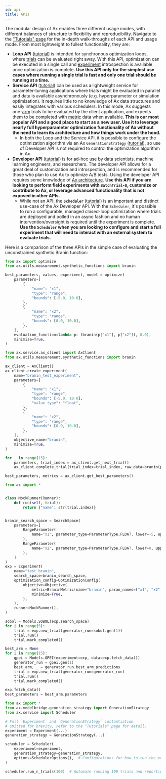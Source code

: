 ```yaml
---
id: api
title: APIs
---
```

The modular design of Ax enables three different usage modes, with different balances of structure to flexibility and reproducibility. Navigate to the ["Tutorials" page](/tutorials) for the in-depth walk-throughs of each API and usage mode. From most lightweight to fullest functionality, they are:
  - **Loop API** ([tutorial](/tutorials/gpei_hartmann_loop.html)) is intended for synchronous optimization loops, where [trials](glossary.md#trial) can be evaluated right away. With this API, optimization can be executed in a single call and [experiment](glossary.md#experiment) introspection is available once optimization is complete. **Use this API only for the simplest use cases where running a single trial is fast and only one trial should be running at a time.**
  - **Service API** ([tutorial](/tutorials/gpei_hartmann_service.html)) can be used as a lightweight service for parameter-tuning applications where trials might be evaluated in parallel and data is available asynchronously (e.g. hyperparameter or simulation optimization). It requires little to no knowledge of Ax data structures and easily integrates with various schedulers. In this mode, Ax suggests one-[arm](glossary.md#arm) trials to be evaluated by the client application, and expects them to be completed with [metric](glossary.md#metric) data when available. **This is our most popular API and a good place to start as a new user. Use it to leverage nearly full hyperparameter optimization functionality of Ax without the need to learn its architecture and how things work under the hood.**
    - In both the Loop and the Service API, it is possible to configure the optimization algorithm via an Ax `GenerationStrategy` ([tutorial](/tutorials/generation_strategy.html)), so use of Developer API is not required to control the optimization algorithm in Ax.
  - **Developer API** ([tutorial](/tutorials/gpei_hartmann_developer.html)) is for ad-hoc use by data scientists, machine learning engineers, and researchers.  The developer API allows for a great deal of customization and introspection, and is recommended for those who plan to use Ax to optimize A/B tests. Using the developer API requires some knowledge of [Ax architecture](core.md). **Use this API if you are looking to perform field experiments with `BatchTrial`-s, customize or contribute to Ax, or leverage advanced functionality that is not exposed in other APIs.**
    - While not an API, the **`Scheduler`** ([tutorial](/tutorials/scheduler.html)) is an important and distinct use-case of the Ax Developer API. With the `Scheduler`, it's possible to run a configurable, managed closed-loop optimization where trials are deployed and polled in an async fashion and no human intervention/oversight is required until the experiment is complete. **Use the `Scheduler` when you are looking to configure and start a full experiment that will need to interact with an external system to evaluate trials.**

Here is a comparison of the three APIs in the simple case of evaluating the unconstrained synthetic Branin function:

<!--DOCUSAURUS_CODE_TABS-->
<!--Loop-->
```py
from ax import optimize
from ax.utils.measurement.synthetic_functions import branin

best_parameters, values, experiment, model = optimize(
    parameters=[
        {
            "name": "x1",
            "type": "range",
            "bounds": [-5.0, 10.0],
        },
        {
            "name": "x2",
            "type": "range",
            "bounds": [0.0, 10.0],
        },
    ],
    evaluation_function=lambda p: (branin(p["x1"], p["x2"]), 0.0),
    minimize=True,
)
```

<!--Service-->
```py
from ax.service.ax_client import AxClient
from ax.utils.measurement.synthetic_functions import branin

ax_client = AxClient()
ax_client.create_experiment(
    name="branin_test_experiment",
    parameters=[
        {
            "name": "x1",
            "type": "range",
            "bounds": [-5.0, 10.0],
            "value_type": "float",
        },
        {
            "name": "x2",
            "type": "range",
            "bounds": [0.0, 10.0],
        },
    ],
    objective_name="branin",
    minimize=True,
)

for _ in range(15):
    parameters, trial_index = ax_client.get_next_trial()
    ax_client.complete_trial(trial_index=trial_index, raw_data=branin(parameters["x1"], parameters["x2"]))

best_parameters, metrics = ax_client.get_best_parameters()
```

<!--Developer-->
```py
from ax import *


class MockRunner(Runner):
    def run(self, trial):
        return {"name": str(trial.index)}


branin_search_space = SearchSpace(
    parameters=[
        RangeParameter(
            name="x1", parameter_type=ParameterType.FLOAT, lower=-5, upper=10
        ),
        RangeParameter(
            name="x2", parameter_type=ParameterType.FLOAT, lower=0, upper=15
        ),
    ]
)
exp = Experiment(
    name="test_branin",
    search_space=branin_search_space,
    optimization_config=OptimizationConfig(
        objective=Objective(
            metric=BraninMetric(name="branin", param_names=["x1", "x2"]),
            minimize=True,
        ),
    ),
    runner=MockRunner(),
)

sobol = Models.SOBOL(exp.search_space)
for i in range(5):
    trial = exp.new_trial(generator_run=sobol.gen(1))
    trial.run()
    trial.mark_completed()

best_arm = None
for i in range(15):
    gpei = Models.GPEI(experiment=exp, data=exp.fetch_data())
    generator_run = gpei.gen(1)
    best_arm, _ = generator_run.best_arm_predictions
    trial = exp.new_trial(generator_run=generator_run)
    trial.run()
    trial.mark_completed()

exp.fetch_data()
best_parameters = best_arm.parameters
```

<!--Scheduler-->
```py
from ax import *
from ax.modelbridge.generation_strategy import GenerationStrategy
from ax.service import Scheduler

# Full `Experiment` and `GenerationStrategy` instantiation
# omitted for brevity, refer to the "Tutorials" page for detail.
experiment = Experiment(...)
generation_strategy = GenerationStrategy(...)

scheduler = Scheduler(
    experiment=experiment,
    generation_strategy=generation_strategy,
    options=SchedulerOptions(),  # Configurations for how to run the experiment
)

scheduler.run_n_trials(100)  # Automate running 100 trials and reporting results
```

<!--END_DOCUSAURUS_CODE_TABS-->
